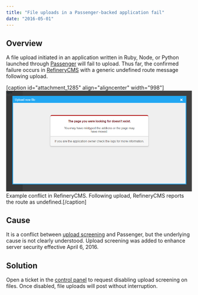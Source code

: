 ```yaml
---
title: "File uploads in a Passenger-backed application fail"
date: "2016-05-01"
---
```


## Overview

A file upload initiated in an application written in Ruby, Node, or Python launched through [Passenger](https://kb.apiscp.com/cgi-passenger/passenger-supported-apps/) will fail to upload. Thus far, the confirmed failure occurs in [RefineryCMS](http://www.refinerycms.com/) with a generic undefined route message following upload.

\[caption id="attachment\_1285" align="aligncenter" width="998"\][![Example conflict in RefineryCMS. Following upload, RefineryCMS reports the route as undefined.](images/refinerycms-upload-screening-conflict.png)](https://kb.apiscp.com/wp-content/uploads/2016/04/refinerycms-upload-screening-conflict.png) Example conflict in RefineryCMS. Following upload, RefineryCMS reports the route as undefined.\[/caption\]

## Cause

It is a conflict between [upload screening](https://kb.apiscp.com/web-content/uploads-are-denied-with-406-not-acceptable/) and Passenger, but the underlying cause is not clearly understood. Upload screening was added to enhance server security effective April 6, 2016.

## Solution

Open a ticket in the [control panel](https://kb.apiscp.com/control-panel/logging-into-the-control-panel/) to request disabling upload screening on files. Once disabled, file uploads will post without interruption.
